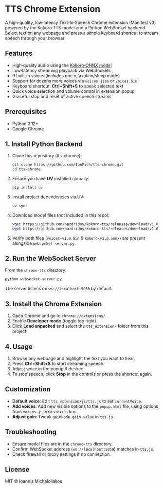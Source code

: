 # TTS Chrome Extension

A high‑quality, low‑latency Text‑to‑Speech Chrome extension (Manifest v3) powered by the Kokoro TTS model and a Python WebSocket backend. Select text on any webpage and press a simple keyboard shortcut to stream speech through your browser.

## Features

- High‑quality audio using the [Kokoro‑ONNX model](https://github.com/thewh1teagle/kokoro-onnx)
- Low‑latency streaming playback via WebSockets
- 9 built‑in voices (includes one relaxation/sleep mode)
- Support for dozens more voices via `voices.json` or `voices.bin`
- Keyboard shortcut: **Ctrl+Shift+S** to speak selected text
- Quick voice selection and volume control in extension popup
- Graceful stop and reset of active speech streams

## Prerequisites

- Python 3.12+
- Google Chrome

## 1. Install Python Backend

1. Clone this repository (tts-chrome):
   ```bash
   git clone https://github.com/IonMich/tts-chrome.git
   cd tts-chrome
   ```
2. Ensure you have **UV** installed globally:
   ```bash
   pip install uv
   ```
3. Install project dependencies via UV:
   ```bash
   uv sync
   ```
4. Download model files (not included in this repo):
   ```bash
   wget https://github.com/nazdridoy/kokoro-tts/releases/download/v1.0.0/voices-v1.0.bin
   wget https://github.com/nazdridoy/kokoro-tts/releases/download/v1.0.0/kokoro-v1.0.onnx
   ```
5. Verify both files (`voices-v1.0.bin` & `kokoro-v1.0.onnx`) are present alongside `websocket-server.py`.

## 2. Run the WebSocket Server

From the `chrome-tts` directory:
```bash
python websocket-server.py
```
The server listens on `ws://localhost:5050` by default.

## 3. Install the Chrome Extension

1. Open Chrome and go to `chrome://extensions/`.
2. Enable **Developer mode** (toggle top right).
3. Click **Load unpacked** and select the `tts_extension/` folder from this project.

## 4. Usage

1. Browse any webpage and highlight the text you want to hear.
2. Press **Ctrl+Shift+S** to start streaming speech.
3. Adjust voice in the popup if desired.
4. To stop speech, click **Stop** in the controls or press the shortcut again.

## Customization

- **Default voice**: Edit `tts_extension/js/tts.js` to set `currentVoice`.
- **Add voices**: Add new visible options to the `popup.html` file, using options from `voices.json` or `voices.bin`.
- **Adjust gain**: Tweak `gainNode.gain.value` in `tts.js`.

## Troubleshooting

- Ensure model files are in the `chrome-tts` directory.
- Confirm WebSocket address (`ws://localhost:5050`) matches in `tts.js`.
- Check firewall or proxy settings if no connection.

## License

MIT © Ioannis Michaloliakos
